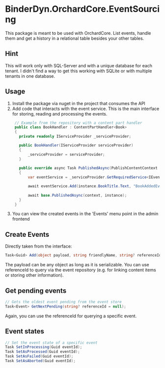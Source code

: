 # BinderDyn.OrchardCore.EventSourcing

This package is meant to be used with OrchardCore. List events, handle them and get a history in a relational table besides your other tables.

## Hint

This will work only with SQL-Server and with a unique database for each tenant. I didn't find a way to get this working with SQLite or with multiple tenants in one database.

## Usage

1. Install the package via nuget in the project that consumes the API
2. Add code that interacts with the event service. This is the main interface for storing, reading and processing the events.
   ```csharp
    // Example from the repository with a content part handler
    public class BookHandler : ContentPartHandler<Book>
    {
      private readonly IServiceProvider _serviceProvider;

      public BookHandler(IServiceProvider serviceProvider)
      {
          _serviceProvider = serviceProvider;
      }
    
      public override async Task PublishedAsync(PublishContentContext context, Book instance)
      {
          var eventService = _serviceProvider.GetRequiredService<IEventService>();

          await eventService.Add(instance.BookTitle.Text, "BookAddedEvent", instance.ContentItem.ContentItemId);
        
          await base.PublishedAsync(context, instance);
      }
    }
   ```
3. You can view the created events in the 'Events' menu point in the admin frontend

## Create Events

Directly taken from the interface:
```csharp
Task<Guid> Add(object payload, string friendlyName, string? referenceId = null, Guid? originalEventId = null);
```
The payload can be any object as long as it is serializable. You can use referenceId to query via the event repository (e.g. for linking content items or storing other information).

## Get pending events

```csharp
// Gets the oldest event pending from the event store
Task<Event> GetNextPending(string? referenceId = null);
```

Again, you can use the referenceId for querying a specific event.

## Event states

```csharp
// Set the event state of a specific event
Task SetInProcessing(Guid eventId);
Task SetAsProcessed(Guid eventId);
Task SetAsFailed(Guid eventId);
Task SetAsAborted(Guid eventId);
```
